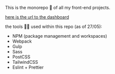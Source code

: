 This is the monorepo 🗿 of all my front-end projects.

[here is the url to the dashboard](https://aadv1k-frontend.netlify.app/)

the tools 🔧🔨 used within this repo (as of 27/05):

- NPM (package management and workspaces)
- Webpack
- Gulp
- Sass
- PostCSS
- TailwindCSS
- Eslint + Prettier
